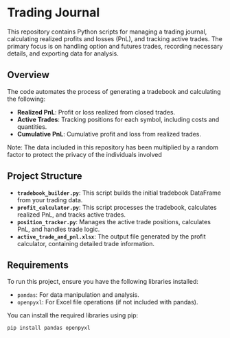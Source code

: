 # Trading Journal

This repository contains Python scripts for managing a trading journal, calculating realized profits and losses (PnL), and tracking active trades. The primary focus is on handling option and futures trades, recording necessary details, and exporting data for analysis.

## Overview

The code automates the process of generating a tradebook and calculating the following:

- **Realized PnL**: Profit or loss realized from closed trades.
- **Active Trades**: Tracking positions for each symbol, including costs and quantities.
- **Cumulative PnL**: Cumulative profit and loss from realized trades.

Note: The data included in this repository has been multiplied by a random factor to protect the privacy of the individuals involved

## Project Structure

- **`tradebook_builder.py`**: This script builds the initial tradebook DataFrame from your trading data.
- **`profit_calculator.py`**: This script processes the tradebook, calculates realized PnL, and tracks active trades.
- **`position_tracker.py`**: Manages the active trade positions, calculates PnL, and handles trade logic.
- **`active_trade_and_pnl.xlsx`**: The output file generated by the profit calculator, containing detailed trade information.

## Requirements

To run this project, ensure you have the following libraries installed:

- `pandas`: For data manipulation and analysis.
- `openpyxl`: For Excel file operations (if not included with pandas).

You can install the required libraries using pip:

```bash
pip install pandas openpyxl
